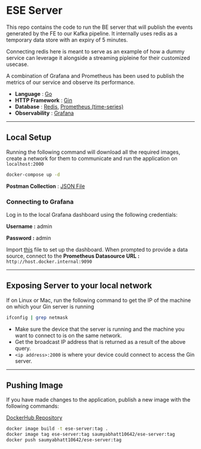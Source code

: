 # ESE Server

This repo contains the code to run the BE server that will publish the events generated by the FE to our Kafka pipeline. It internally uses redis as a temporary data store with an expiry of 5 minutes.

Connecting redis here is meant to serve as an example of how a dummy service can leverage it alongside a streaming pipleine for their customized usecase.

A combination of Grafana and Prometheus has been used to publish the metrics of our service and observe its performance.

- __Language__ : [Go](https://go.dev/doc/)
- __HTTP Framework__ : [Gin](https://gin-gonic.com/docs/)
- __Database__ : [Redis](https://redis.io/docs/connect/clients/go/), [Prometheus (time-series)](https://prometheus.io/docs/prometheus/latest/getting_started/)
- __Observability__ : [Grafana](https://grafana.com/docs/grafana/latest/)

---

## Local Setup

Running the following command will download all the required images, create a network for them to communicate and run the application on `localhost:2000`

```bash
docker-compose up -d
```

__Postman Collection__ : [JSON File](./files/Postman%20Collection.json)

### Connecting to Grafana

Log in to the local Grafana dashboard using the following credentials:

__Username :__ admin

__Password :__ admin

Import [this](./files/ESE%20Server%20Grafana%20Dashboard.json) file to set up the dashboard. When prompted to provide a data source, connect to the
__Prometheus Datasource URL :__ `http://host.docker.internal:9090`

---

## Exposing Server to your local network

If on Linux or Mac, run the following command to get the IP of the machine on which your Gin server is running

```bash
ifconfig | grep netmask
```

- Make sure the device that the server is running and the machine you want to connect to is on the same network.
- Get the broadcast IP address that is returned as a result of the above query.
- `<ip address>:2000` is where your device could connect to access the Gin server.

---

## Pushing Image

If you have made changes to the application, publish a new image with the following commands:

[DockerHub Repository](https://hub.docker.com/repository/docker/saumyabhatt10642/ese-server/general)

```bash
docker image build -t ese-server:tag .
docker image tag ese-server:tag saumyabhatt10642/ese-server:tag
docker push saumyabhatt10642/ese-server:tag
```
